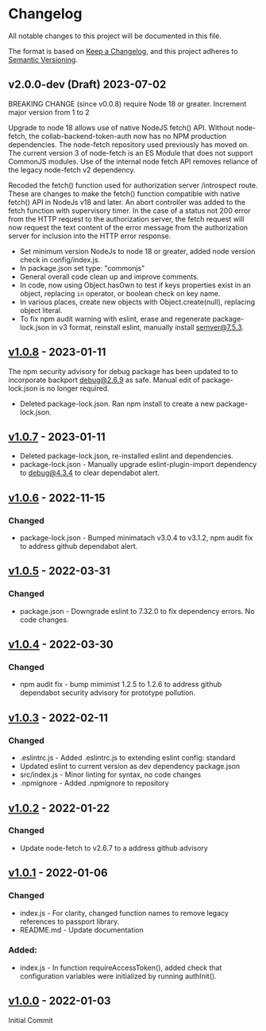 # Changelog

All notable changes to this project will be documented in this file.

The format is based on [Keep a Changelog](https://keepachangelog.com/en/1.0.0/),
and this project adheres to
[Semantic Versioning](https://semver.org/spec/v2.0.0.html).

## v2.0.0-dev (Draft) 2023-07-02

BREAKING CHANGE (since v0.0.8) require Node 18 or greater. Increment major version from 1 to 2

Upgrade to node 18 allows use of native NodeJS fetch() API. 
Without node-fetch, the collab-backend-token-auth now has no NPM production dependencies.
The node-fetch repository used previously has moved on. The current 
version 3 of node-fetch is an ES Module that does not support CommonJS modules.
Use of the internal node fetch API removes reliance of the legacy node-fetch v2 dependency.

Recoded the fetch() function used for authorization server /introspect route.
These are changes to make the fetch() function compatible with 
native fetch() API in NodeJs v18 and later.
An abort controller was added to the fetch function with supervisory timer.
In the case of a status not 200 error from the HTTP request to the authorization server,
the fetch request will now request the text content of the error message from the 
authorization server for inclusion into the HTTP error response.

- Set minimum version NodeJs to node 18 or greater, added node version check in config/index.js.
- In package.json set type: "commonjs"
- General overall code clean up and improve comments.
- In code, now using Object.hasOwn to test if keys properties exist in an object, replacing `in` operator, or boolean check on key name.
- In various places, create new objects with Object.create(null), replacing object literal.
- To fix npm audit warning with eslint, erase and regenerate package-lock.json in v3 format, reinstall eslint, manually install semver@7.5.3.

## [v1.0.8](https://github.com/cotarr/collab-backend-token-auth/releases/tag/v1.0.8) - 2023-01-11

The npm security advisory for debug package has been updated to 
to incorporate backport debug@2.6.9 as safe. Manual edit of package-lock.json is 
no longer required.

- Deleted package-lock.json. Ran npm install to create a new package-lock.json.

## [v1.0.7](https://github.com/cotarr/collab-backend-token-auth/releases/tag/v1.0.7) - 2023-01-11

- Deleted package-lock.json, re-installed eslint and dependencies.
- package-lock.json - Manually upgrade eslint-plugin-import dependency to debug@4.3.4 to clear dependabot alert.

## [v1.0.6](https://github.com/cotarr/collab-backend-token-auth/releases/tag/v1.0.6) - 2022-11-15

### Changed

- package-lock.json - Bumped minimatach v3.0.4 to v3.1.2, npm audit fix to address github dependabot alert.

## [v1.0.5](https://github.com/cotarr/collab-backend-token-auth/releases/tag/v1.0.5) - 2022-03-31

### Changed

- package.json - Downgrade eslint to 7.32.0 to fix dependency errors. No code changes.

## [v1.0.4](https://github.com/cotarr/collab-backend-token-auth/releases/tag/v1.0.4) - 2022-03-30

### Changed

- npm audit fix - bump mimimist 1.2.5 to 1.2.6 to address github dependabot security advisory for prototype pollution.

## [v1.0.3](https://github.com/cotarr/collab-backend-token-auth/releases/tag/v1.0.3) - 2022-02-11

### Changed

- .eslintrc.js - Added .eslintrc.js to extending eslint config: standard
- Updated eslint to current version as dev dependency package.json
- src/index.js - Minor linting for syntax, no code changes
- .npmignore - Added .npmignore to repository

## [v1.0.2](https://github.com/cotarr/collab-backend-token-auth/releases/tag/v1.0.2) - 2022-01-22

### Changed

- Update node-fetch to v2.6.7 to a address github advisory

## [v1.0.1](https://github.com/cotarr/collab-backend-token-auth/releases/tag/v1.0.1) - 2022-01-06

### Changed

- index.js - For clarity, changed function names to remove legacy references to passport library.
- README.md - Update documentation

### Added:

- index.js - In function requireAccessToken(), added check that configuration variables were initialized by running authInit().

## [v1.0.0](https://github.com/cotarr/collab-backend-token-auth/releases/tag/v1.0.0) - 2022-01-03

Initial Commit
